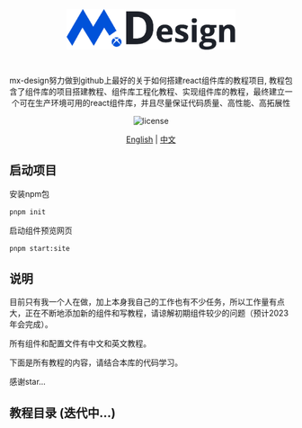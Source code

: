 <div align="center" style="margin-bottom: 24px">
    <img alt="Mx Design Logo" width="300" src="./assets/logo.png"/>
</div>

<div align="center">
<br />
mx-design努力做到github上最好的关于如何搭建react组件库的教程项目, 教程包含了组件库的项目搭建教程、组件库工程化教程、实现组件库的教程，最终建立一个可在生产环境可用的react组件库，并且尽量保证代码质量、高性能、高拓展性

![license](https://img.shields.io/badge/license-MIT-blue.svg)

</div>

<div align="center">

[English](./README.md) | [中文](./README.zh.md)

</div>

## 启动项目

安装npm包
```bash
pnpm init
```
启动组件预览网页
```bash
pnpm start:site
```

## 说明

目前只有我一个人在做，加上本身我自己的工作也有不少任务，所以工作量有点大，正在不断地添加新的组件和写教程，请谅解初期组件较少的问题（预计2023年会完成）。

所有组件和配置文件有中文和英文教程。

下面是所有教程的内容，请结合本库的代码学习。

感谢star...

## 教程目录 (迭代中...)
